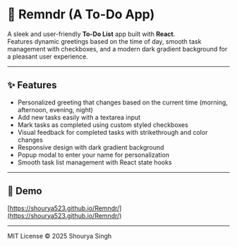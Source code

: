 # 🚀 Remndr (A To-Do App)

A sleek and user-friendly **To-Do List** app built with **React**.  
Features dynamic greetings based on the time of day, smooth task management with checkboxes, and a modern dark gradient background for a pleasant user experience.

---

## ✨ Features

- Personalized greeting that changes based on the current time (morning, afternoon, evening, night)
- Add new tasks easily with a textarea input
- Mark tasks as completed using custom styled checkboxes
- Visual feedback for completed tasks with strikethrough and color changes
- Responsive design with dark gradient background
- Popup modal to enter your name for personalization
- Smooth task list management with React state hooks

---

## 🔗 Demo

[https://shourya523.github.io/Remndr/](https://shourya523.github.io/Remndr/)

---

MIT License © 2025 Shourya Singh

